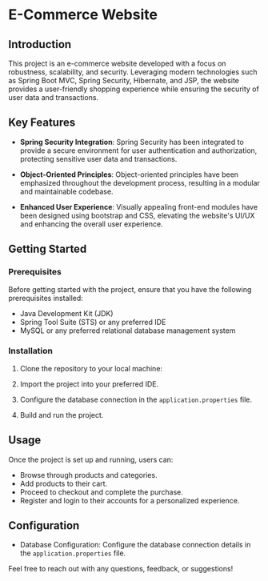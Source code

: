 # E-Commerce Website

## Introduction

This project is an e-commerce website developed with a focus on robustness, scalability, and security. Leveraging modern technologies such as Spring Boot MVC, Spring Security, Hibernate, and JSP, the website provides a user-friendly shopping experience while ensuring the security of user data and transactions.

## Key Features

- **Spring Security Integration**: Spring Security has been integrated to provide a secure environment for user authentication and authorization, protecting sensitive user data and transactions.

- **Object-Oriented Principles**: Object-oriented principles have been emphasized throughout the development process, resulting in a modular and maintainable codebase.

- **Enhanced User Experience**: Visually appealing front-end modules have been designed using bootstrap and CSS, elevating the website's UI/UX and enhancing the overall user experience.

## Getting Started

### Prerequisites

Before getting started with the project, ensure that you have the following prerequisites installed:

- Java Development Kit (JDK)
- Spring Tool Suite (STS) or any preferred IDE
- MySQL or any preferred relational database management system

### Installation

1. Clone the repository to your local machine:
   
2. Import the project into your preferred IDE.

3. Configure the database connection in the `application.properties` file.

4. Build and run the project.

## Usage

Once the project is set up and running, users can:

- Browse through products and categories.
- Add products to their cart.
- Proceed to checkout and complete the purchase.
- Register and login to their accounts for a personalized experience.

## Configuration

- Database Configuration: Configure the database connection details in the `application.properties` file.


Feel free to reach out with any questions, feedback, or suggestions!
